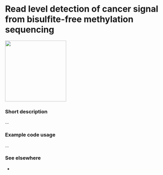 # Read level detection of cancer signal from bisulfite-free methylation sequencing

<img src="https://github.com/ndbrown6/EMseq/blob/master/ext/???.png" data-canonical-src="https://github.com/ndbrown6/EMseq/blob/master/ext/???.png" width="200" />

### Short description
...

### Example code usage
...

### See elsewhere
-


